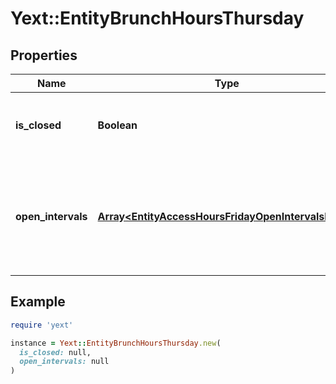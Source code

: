 # Yext::EntityBrunchHoursThursday

## Properties

| Name | Type | Description | Notes |
| ---- | ---- | ----------- | ----- |
| **is_closed** | **Boolean** | Indicates if the brunch hours are \&quot;closed\&quot; on Thursday.  Filtering Type: &#x60;boolean&#x60; | [optional] |
| **open_intervals** | [**Array&lt;EntityAccessHoursFridayOpenIntervalsInner&gt;**](EntityAccessHoursFridayOpenIntervalsInner.md) | Contains the time intervals for which the Entity is open for brunch on Thursday. Note that if isClosed is set to true, \&quot;openIntervals\&quot; cannot be provided in an update.  Filtering Type: &#x60;list of object&#x60; | [optional] |

## Example

```ruby
require 'yext'

instance = Yext::EntityBrunchHoursThursday.new(
  is_closed: null,
  open_intervals: null
)
```

